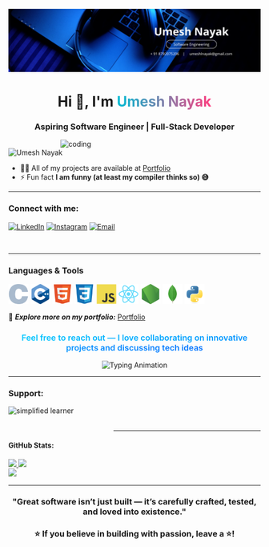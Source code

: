 <!-- 🌟 Umesh Nayak | GitHub Profile README -->

![Header](banner.02.png)

<h1 align="center">
  Hi 👋, I'm <span style="background: linear-gradient(90deg,#00bcd4,#ff4081);-webkit-background-clip: text;-webkit-text-fill-color: transparent;">Umesh Nayak</span>
</h1>
<h3 align="center">Aspiring Software Engineer | Full-Stack Developer</h3>

<img align="right" alt="coding" width="400" src="https://user-images.githubusercontent.com/55389276/140866485-8fb1c876-9a8f-4d6a-98dc-08c4981eaf70.gif">

<p align="left"> 
  <img src="https://komarev.com/ghpvc/?username=UmeshNayak1&label=Profile%20views&color=0e75b6&style=flat" alt="Umesh Nayak" /> 
</p>

- 👨‍💻 All of my projects are available at [Portfolio](https://umeshnayak1.github.io/my-portfolio/)  
- ⚡ Fun fact **I am funny (at least my compiler thinks so) 😅**
  <br/>
---
<h3 align="left">Connect with me:</h3>
<p align="left">
<a href="https://linkedin.com/in/umeshlnayak/" target="blank"><img align="center" src="https://raw.githubusercontent.com/rahuldkjain/github-profile-readme-generator/master/src/images/icons/Social/linked-in-alt.svg" alt="LinkedIn" height="30" width="40" /></a> 
<a href="https://instagram.com/umesh_nayak_1" target="blank"><img align="center" src="https://raw.githubusercontent.com/rahuldkjain/github-profile-readme-generator/master/src/images/icons/Social/instagram.svg" alt="Instagram" height="30" width="40" /></a>
  <a href="mailto:umeshlnayak9591@gmail.com" target="blank">
  <img align="center" src="https://cdn-icons-png.flaticon.com/512/732/732200.png" alt="Email" height="30" width="40" />
</a>
</p>
</p>
<br/>

---


<h3 align="left">Languages & Tools</h3>
<p align="left">
  <a href="https://www.cprogramming.com/"><img src="https://raw.githubusercontent.com/devicons/devicon/master/icons/c/c-original.svg" width="40" height="40" /></a>
  <a href="https://www.w3schools.com/cpp/"><img src="https://raw.githubusercontent.com/devicons/devicon/master/icons/cplusplus/cplusplus-original.svg" width="40" height="40" /></a>
  <a href="https://www.w3schools.com/html/"><img src="https://raw.githubusercontent.com/devicons/devicon/master/icons/html5/html5-original.svg" width="40" height="40" /></a>
  <a href="https://www.w3schools.com/css/"><img src="https://raw.githubusercontent.com/devicons/devicon/master/icons/css3/css3-original.svg" width="40" height="40" /></a>
  <a href="https://www.javascript.com/"><img src="https://raw.githubusercontent.com/devicons/devicon/master/icons/javascript/javascript-original.svg" width="40" height="40" /></a>
  <a href="https://reactjs.org/"><img src="https://raw.githubusercontent.com/devicons/devicon/master/icons/react/react-original.svg" width="40" height="40" /></a>
  <a href="https://nodejs.org/"><img src="https://raw.githubusercontent.com/devicons/devicon/master/icons/nodejs/nodejs-original.svg" width="40" height="40" /></a>
  <a href="https://www.mongodb.com/"><img src="https://raw.githubusercontent.com/devicons/devicon/master/icons/mongodb/mongodb-original.svg" width="40" height="40" /></a>
  <a href="https://www.python.org/"><img src="https://raw.githubusercontent.com/devicons/devicon/master/icons/python/python-original.svg" width="40" height="40" /></a>
</p>


📎 ***Explore more on my portfolio:*** [Portfolio](https://umeshnayak1.github.io/my-portfolio/)

<h3 align="center">
     <span style="background: linear-gradient(90deg, #00c6ff, #0072ff); -webkit-background-clip: text; color: transparent; font-weight: 600;">
      Feel free to reach out — I love collaborating on innovative projects and discussing tech ideas 
    </span>
</h3>
<p align="center">
  <img src="https://readme-typing-svg.herokuapp.com?font=Poppins&size=18&pause=1000&color=58A6FF&center=true&vCenter=true&width=600&lines=Let's+build+something+amazing+together!+💻;Open+for+collaboration+and+creative+ideas!+✨" alt="Typing Animation" />
</p>


---


<h3 align="left">Support:</h3>
<p><a href="https://www.buymeacoffee.com/simplified"> <img align="left" src="https://cdn.buymeacoffee.com/buttons/v2/default-yellow.png" height="50" width="210" alt="simplified learner" /></a></p><br><br>


---


<h4 align="left">GitHub Stats:</h4>
<div align="left">

  <!-- Main Stats -->
  <a href="https://github.com/UmeshNayak1">
    <img src="https://github-readme-stats.vercel.app/api?username=UmeshNayak1&show_icons=true&theme=tokyonight&hide_border=true&count_private=true&include_all_commits=true" height="170" />
  </a>
  
  <!-- Streak Stats -->
  <a href="https://github.com/UmeshNayak1">
    <img src="https://github-readme-streak-stats.herokuapp.com/?user=UmeshNayak1&theme=tokyonight&hide_border=true" height="170" />
  </a>

  <!-- Top Languages -->
  <br/>
  <a href="https://github.com/UmeshNayak1">
    <img src="https://github-readme-stats.vercel.app/api/top-langs/?username=UmeshNayak1&layout=compact&theme=tokyonight&hide_border=true&langs_count=8" height="160" />
  </a>


---


 <h3 align="center">"Great software isn’t just built — it’s carefully crafted, tested, and loved into existence."</h3>
 <h3 align="center">⭐ If you believe in building with passion, leave a ⭐!<h3/>


